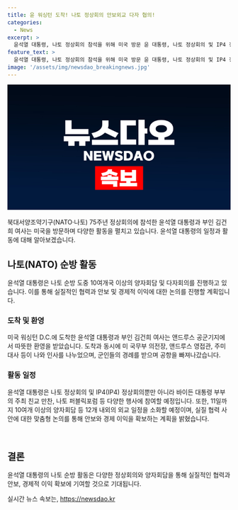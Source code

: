 ```yaml
---
title: 윤 워싱턴 도착! 나토 정상회의 안보외교 다자 협의!
categories:
  - News
excerpt: >
  윤석열 대통령, 나토 정상회의 참석을 위해 미국 방문 윤 대통령, 나토 정상회의 및 IP4 정상회의 참석을 위해 미국을 방문하며 안보와 경제 협력을 강조하고, 다자회의 및 기조 연설 등을 통해 실질 협력을 모색할 예정이다. 현재 10여개 이상의 양자회담 등 12개 내외의 외교 일정을 소화할 예정이며, 사전 릴레이 양자회담을 통해 안보와 경제 이익을 확보할 계획이다.
feature_text: >
  윤석열 대통령, 나토 정상회의 참석을 위해 미국 방문 윤 대통령, 나토 정상회의 및 IP4 정상회의 참석을 위해 미국을 방문하며 안보와 경제 협력을 강조하고, 다자회의 및 기조 연설 등을 통해 실질 협력을 모색할 예정이다. 현재 10여개 이상의 양자회담 등 12개 내외의 외교 일정을 소화할 예정이며, 사전 릴레이 양자회담을 통해 안보와 경제 이익을 확보할 계획이다.
image: '/assets/img/newsdao_breakingnews.jpg'
---
```


<p><img src="/assets/img/newsdao_breakingnews.jpg" alt="pcversion 속보" /></p>

<p data-ke-size="size16">북대서양조약기구(NATO·나토) 75주년 정상회의에 참석한 윤석열 대통령과 부인 김건희 여사는 미국을 방문하며 다양한 활동을 펼치고 있습니다. 윤석열 대통령의 일정과 활동에 대해 알아보겠습니다.</p>

<h2 data-ke-size="size26">나토(NATO) 순방 활동</h2>

<p data-ke-size="size16">윤석열 대통령은 나토 순방 도중 10여개국 이상의 양자회담 및 다자회의를 진행하고 있습니다. 이를 통해 실질적인 협력과 안보 및 경제적 이익에 대한 논의를 진행할 계획입니다. </p>

<h3 data-ke-size="size24">도착 및 환영</h3>

<p data-ke-size="size16">미국 워싱턴 D.C.에 도착한 윤석열 대통령과 부인 김건희 여사는 앤드루스 공군기지에서 따뜻한 환영을 받았습니다. 도착과 동시에 미 국무부 의전장, 앤드루스 영접관, 주미대사 등이 나와 인사를 나누었으며, 군인들의 경례를 받으며 공항을 빠져나갔습니다.</p>

<h3 data-ke-size="size24">활동 일정</h3>

<p data-ke-size="size16">윤석열 대통령은 나토 정상회의 및 IP4(IP4) 정상회의뿐만 아니라 바이든 대통령 부부의 주최 친교 만찬, 나토 퍼블릭포럼 등 다양한 행사에 참여할 예정입니다. 또한, 11일까지 10여개 이상의 양자회담 등 12개 내외의 외교 일정을 소화할 예정이며, 실질 협력 사안에 대한 맞춤형 논의를 통해 안보와 경제 이익을 확보하는 계획을 밝혔습니다.</p>

<p data-ke-size="size16">&nbsp;</p>

<h2 data-ke-size="size26">결론</h2>

<p data-ke-size="size16">윤석열 대통령의 나토 순방 활동은 다양한 정상회의와 양자회담을 통해 실질적인 협력과 안보, 경제적 이익 확보에 기여할 것으로 기대됩니다. </p>
실시간 뉴스 속보는, <a href="https://newsdao.kr" rel="dofollow">https://newsdao.kr</a>


